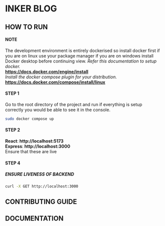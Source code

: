 # INKER BLOG

## HOW TO RUN
#### NOTE
The development environment is entirely dockerised so install docker first if you are on linux use your package manager if you are on windows install Docker desktop before continuing view.<i> Refer this documentation to setup docker.</i>
<br>
<b>https://docs.docker.com/engine/install</b>
<br>
<i>Install the docker compose plugin for your distribution.</i>
<br>
<a><b>https://docs.docker.com/compose/install/linux</b></a>
<br>


#### STEP 1
Go to the root directory of the project and run if everything is setup correctly you would be able to see it in the console.
```bash
sudo docker compose up
```
#### STEP 2
<b>React</b>:<b> http://localhost:5173</b>
<br/>
<b>Express</b>:<b> http://localhost:3000</b>
<br>
Ensure that these are live
#### STEP 4
##### ENSURE LIVENESS OF BACKEND
```bash
curl -X GET http://localhost:3000
```

## CONTRIBUTING GUIDE

## DOCUMENTATION